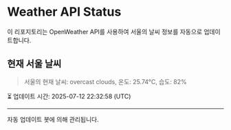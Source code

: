 
# Weather API Status

이 리포지토리는 OpenWeather API를 사용하여 서울의 날씨 정보를 자동으로 업데이트합니다.

## 현재 서울 날씨
> 서울의 현재 날씨: overcast clouds, 온도: 25.74°C, 습도: 82%

⏳ 업데이트 시간: 2025-07-12 22:32:58 (UTC)

---
자동 업데이트 봇에 의해 관리됩니다.
